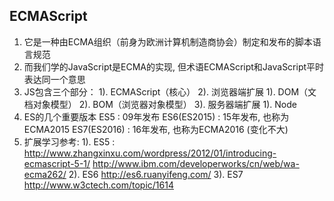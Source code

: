 ## ECMAScript

1. 它是一种由ECMA组织（前身为欧洲计算机制造商协会）制定和发布的脚本语言规范
2. 而我们学的JavaScript是ECMA的实现, 但术语ECMAScript和JavaScript平时表达同一个意思
3. JS包含三个部分：
	1). ECMAScript（核心）
	2). 浏览器端扩展
		1). DOM（文档对象模型）
		2). BOM（浏览器对象模型）
	3). 服务器端扩展
		1). Node
4. ES的几个重要版本
	ES5 : 09年发布
	ES6(ES2015) : 15年发布, 也称为ECMA2015
	ES7(ES2016) : 16年发布, 也称为ECMA2016  (变化不大)
5. 扩展学习参考:
	1). ES5 : 
		http://www.zhangxinxu.com/wordpress/2012/01/introducing-ecmascript-5-1/
		http://www.ibm.com/developerworks/cn/web/wa-ecma262/
	2). ES6
		http://es6.ruanyifeng.com/
	3). ES7
		http://www.w3ctech.com/topic/1614
